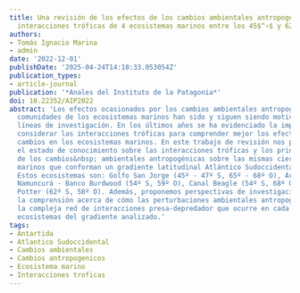 ```yaml
---
title: Una revisión de los efectos de los cambios ambientales antropogénicos en las
  interacciones tróficas de 4 ecosistemas marinos entre los 45$^∘$ y 62$^∘$ S
authors:
- Tomás Ignacio Marina
- admin
date: '2022-12-01'
publishDate: '2025-04-24T14:18:33.053054Z'
publication_types:
- article-journal
publication: '*Anales del Instituto de la Patagonia*'
doi: 10.22352/AIP2022
abstract: 'Los efectos ocasionados por los cambios ambientales antropogénicos en las
  comunidades de los ecosistemas marinos han sido y siguen siendo motivo de diversas
  líneas de investigación. En los últimos años se ha evidenciado la importancia de
  considerar las interacciones tróficas para comprender mejor los efectos de dichos
  cambios en los ecosistemas marinos. En este trabajo de revisión nos propusimos resumir
  el estado de conocimiento sobre las interacciones tróficas y los principales efectos
  de los cambios&nbsp; ambientales antropogénicas sobre las mismas ciertos para ecosistemas
  marinos que conforman un gradiente latitudinal Atlántico Sudoccidental - Antártida.
  Estos ecosistemas son: Golfo San Jorge (45º - 47º S, 65º - 68º O), Área Marina Protegida
  Namuncurá - Banco Burdwood (54º S, 59º O), Canal Beagle (54º S, 68º O) y Caleta
  Potter (62º S, 58º O). Además, proponemos perspectivas de investigación para mejorar
  la comprensión acerca de cómo las perturbaciones ambientales antropogénicas afectan
  la compleja red de interacciones presa-depredador que ocurre en cada uno de los
  ecosistemas del gradiente analizado.'
tags:
- Antartida
- Atlantico Sudoccidental
- Cambios ambientales
- Cambios antropogenicos
- Ecosistema marino
- Interacciones troficas
---
```

